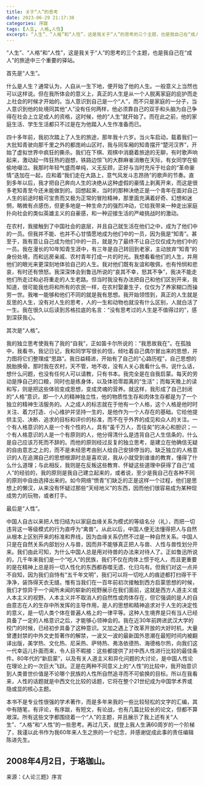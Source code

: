 ```yaml
---
title: 关于“人”的思考
date: 2023-06-29 21:17:38
categories: 序跋
tags: [人生, 人格,人性]
excerpt: “人生”、“人格”和“人性”，这是我关于“人”的思考的三个主题，也是我自己在“成人”的旅途中三个重要的驿站。
---
```

“人生”、“人格”和“人性”，这是我关于“人”的思考的三个主题，也是我自己在“成人”的旅途中三个重要的驿站。

首先是“人生”。

什么是人生？通常认为，人自从一生下地，便开始了他的人生。一般意义上当然也可以这样说。但在我所体会的意义上，真正的人生是从一个人脱离家庭的庇护而走上社会的时候才开始的。当人意识到自己是一个“人”，而不只是家庭的一分子，当人意识到他的处境同其他“人”没有任何两样，他必须靠自己的双手和头脑为自己争得在社会上立足成人的资格，这时候，他的“人生”就开始了。而在此之前，他的家庭生活、学生生活都只不过是在为他踏入人生作准备而已。

四十多年前，我初次踏上了人生的旅途，那年我十六岁。当火车启动，载着我们一大批知青驶向那千里之外的都庞岭山区时，我与同车厢的知青摆开“楚河汉界”，开始了虚拟世界中疯狂的撕杀。我们在下棋、观棋中消磨着旅途的无聊，有时歌声响起来，激动起一阵狂热的遐想，铁路边惊飞的大群麻雀消散在天际，有女同学在偷偷地啜泣。我那时年轻气盛而单纯，义无反顾，正好与当时充斥于社会的“革命豪情”迭加在一起，应和着“我们走在大路上，意气风发斗志昂扬”的歌声的节奏。直到多年以后，我才把自己奔向人生的决绝从这种虚假的豪情上剥离开来，而这是很多老知青至今还未能做到的。回想起来，当时的那种决绝正是一个青年在面对自己人生的前途时极可宝贵而又极为正常的冒险精神，那里面充满着好奇、幻想和迷惘，略微有点感伤，但更多地是一种生命力的强烈冲动，它给我带来一种走出家庭扑向社会的类似英雄主义的自豪感，和一种迎接生活的严峻挑战时的激动。

在农村，我接触到了中国社会的底层，并且自己就生活在他们之中，成为了他们中的一员。但我并不能、也并不心甘情愿地成为他们中的一员，因为我是“知青”。甚至于，我有意让自己成为他们中的一员，就是为了最终不让自己仅仅成为他们中的一员。我在漫长的10年知青生涯中，有三年是自己转回到老家，主动放弃“知青”的身份处境，而和远房亲戚、农村青年打成一片的时光。我想看看他们的人生，并用他们的眼光来更深刻地体验自己的人生。我对他们既有友谊和敬佩，也有怜悯和悲哀，有时还有愤怒。我深深体会到鲁迅所说的“哀其不幸，怒其不争”，我决不能走他们所走过和必将重走的人生老路。但当时我没有办法把自己和他们区别开来，我知道，很可能我也将和所有的农民一样，在农村娶妻生子，仅仅为了养家糊口而操劳一世。我唯一能够和他们不同的就是我有思想。我开始领悟到，真正的人生就是反思的人生，没有对人生的思考，人的一生和动物也就没有什么区别，人就白活了一生。我在很久以后读到苏格拉底的名言：“没有思考过的人生是不值得过的”，感到深获我心。

其次是“人格”。

我的独立思考使我有了我的“自我”，正如笛卡尔所说的：“我思故我在”。在孤独中，我看书，我记日记，我和同学写很长的信，倾吐着自己偶尔冒出来的思想，并力图将它们整理成“思路”。我日益精进，开始有了自己的“心路历程”，自己思想的脱胎换骨。那时我在农村，天不管，地不收，没有人关心我看什么书，说什么话，想什么问题，也没有任何人可以请教，只有书本。我完全是在自我启蒙。每天的劳动是挣自己的口粮，同时也是练身体，以及体验零距离的“生活”；而每天晚上的读和写，则是把这些体验变成思想，变成灵魂的营养。就这样，我形成了自己封闭的“人格”意识，即一个人的精神独立性，他的物质性生存和肉体生存都是为了一个独立的精神生活服务的。人之成人的标志就在于他有一个人格，这个人格是他时时关注、着力打造、小心维护并坚持一生的，是他作为一个人存在的基础。它给他提供主见、决断、追求的目标和评价的标准，而不在乎外界的成见和众人的关注。一个有人格意识的人是一个有个性的人，具有“虽千万人，吾往矣”的决心和胆识；一个有人格意识的人是一个有原则的人，他分得清什么是违背自己人生信条的，什么是自己应该万死而不辞的。而他的原则经过反复的独立思考，是建立在他确信无疑的自由意志之上的，而不是未经思考由别人给自己安排停当的。缺乏独立的人格意识的人在追溯自己的思想根源时总是喜欢说，我从小就受到谁谁的教育，懂得了什么什么道理；与此相反，我则是在反叛这些教育、怀疑这些道理中获得了自己“成人”的经验的，我的原则是我自己建立起来的，或者说，至少是我自己在各种不同的原则中自由选择出来的。如今网络“愤青”们缺乏的正是这样一个过程，他们是思想上的懒汉，从来没有怀疑过那些“天经地义”的东西，因而他们很容易成为某种现成势力的玩物，或者打手。

最后是“人性”。

中国人自古以来把人性归结为以家庭血缘关系为模式的等级名分（礼），而把一切违背这一等级模式的行为直呼为“禽兽”。从此以后，中国人便无法懂得把人与自然从根本上区别开来的标准和界线，因为血缘关系仍然不过是一种自然关系。中国人只是在自然关系内部划分人与兽，因而并不能够真正把人与兽、人性与兽性划分开来。我们由此可知，为什么中国人总是用对待兽的办法来对待人了。正如鲁迅所说的，几千年来我们是一个“吃人”的民族，我们不仅在肉体上惯于吃人，而且更重要的是在精神上总是将一切人性化的东西都吞噬无遗、化归乌有。但我们对这一点并不自知，因为我们自恃有“五千年文明”，我们可以将一切吃人的痕迹都打扫得干干净净，装饰得天衣无缝。惟有当我们在一百年前初次接触到西方启蒙思想的时候，我们才惊异于一个闻所未闻的崭新的视野展示在我们面前，这就是西方人道主义或人本主义的视野。人本主义并不取消人的自然性或肉体存在，但它强调的是人的自由意志在人的生存中所发挥的主导作用，是人的思想和精神追求对于人生的决定性的意义，是一切人类个体在普遍人格上的一律平等。这种人生境界是只有当人已经具备了一定的人格意识之后，才能够心领神会的。我在近30年前跨进武汉大学的校门的时候，已经初步具备了这种意识。又加之遇上了改革开放的大好时机，大量曾遭封禁的中外文史哲著作的解禁，一波又一波的最新国外思潮在最短时间内被翻译出版，美学热、文化热、尼采热、萨特热、弗洛依德热、海德格尔热，向我们这一代幸运儿扑面而来，令人目不暇接：这些都提供了对中西人性进行比较的最佳条件。80年代的“新启蒙”，以及有关人道主义和异化问题的大讨论，是中国人性论在理论上的一次巨大飞跃。正是在两种不同意义上的“人性”的比较中，我开始意识到人类普世价值是不论哪个民族的人性所自然追寻而不可偷换的目标。所以在我看来，人性的话题就是中西文化比较的话题，它将在整个21世纪成为中国学术界或隐或显的核心主题。

本书不是专业性很强的学术著作，而是多年来我的一些比较轻松的文字的汇编，其中有随笔，有评论，有序跋，有短文，有论战，也有几篇比较长的论文，但都不算艰深。所有这些文字都围绕着一个“人”的主题，并且展示了我上述有关“人生”、“人格”和“人性”的一些思考。再过几天，就登上我人生满60周岁的一个阶梯了，我谨以此书作为我60年来人生之旅的一个纪念，并感谢促成此事的责任编辑陈进先生。

2008年4月2日，于珞珈山。
----
来源：《人论三题》序言
